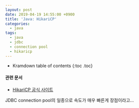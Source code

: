 ```yaml
---
layout: post
date: 2019-04-19 14:55:00 +0900
title: 'Java: HikariCP'
categories:
  - java
tags:
  - java
  - jdbc
  - connection pool
  - hikaricp
---
```


* Kramdown table of contents
{:toc .toc}

#### 관련 문서

- [HikariCP 공식 사이트](https://brettwooldridge.github.io/HikariCP/)

JDBC connection pool의 일종으로 속도가 매우 빠른게 장점이라고...
